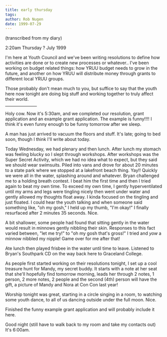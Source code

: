 ```yaml
---
title: early thursday
tags: 
author: Rob Nugen
date: 1999-07-29
---
```


<p class=note>(transcribed from my diary)</p>
<p class=date>2:20am Thursday ? July 1999</p>

<p>I'm here at Youth Council and we've been writing resolutions to define how activities are done or to create new processes or whatever..  I've been working on budget related things: how YRUU budget needs to grow in the future, and another on how YRUU will distribute money through grants to different local YRUU groups.  

<p>Those probably don't mean much to you, but suffice to say that the youth here now tonight are doing big stuff and working together to truly affect their world.

<p><hr align="left" width="20%">

<p>Holy cow.  Now it's 5:30am, and we completed our resolution, grant application and an example grant application.  The example is funny!!!!  I think it's even funny enough to be funny tomorrow after we sleep.

<p>A man has just arrived to vacuum the floors and stuff.  It's late; going to bed soon, though I think I'll write about today.

<p>Today Wednesday, we had plenary and then lunch.  After lunch my stomach was feeling blucky so I slept through workshops.  After workshops was the Super Secret Activity, which we had no idea what to expect, but they said we should wear swimsuits.  Piled into vans and drove for about 20 minutes to a state park where we stopped at a lakefront beach thing.  Yay!!  Quickly we were all in the water, splashing around and whatever.  Bryan challenged me to a holding breath contest.  I beat him the first time and then I tried again to beat my own time.  To exceed my own time, I gently hyperventilated until my arms and legs were tingling nicely then went under water and gently allowed my thoughts float away. I kinda focused on the tingling and just floated.  I could hear the youth talking and when someone said something like, "oh my gosh," I held up my thumb, "I'm okay!"   I finally resurfaced after 2 minutes 35 seconds.  Nice.

<p>A bit shallower, some people had found that sitting gently in the water would result in minnows gently nibbling their skin.  Responses to this fact varied between, "let me try!" to "oh my gosh that's gross!"   I tried and <em>yow</em> a minnow nibbled my nipple!  Game over for me after that!

<p>Ate lunch then played frisbee in the water until time to leave.  Listened to Bryan's Southpark CD on the way back here to Graceland College.

<p>As people first started working on their resolutions tonight, I set up a cool treasure hunt for Mandy, my secret buddy.  It starts with a note at her seat that she'll hopefully find tomorrow morning, leads her through 2 notes, 1 person, 2 more notes, 2 people and the second (4th) person will have the gift, a picture of Mandy and Nora at Con Con last year!

<p>Worship tonight was great, starting in a circle singing in a room, to watching some youth dance, to all of us dancing outside under the full moon.  Nice.

<p>Finished the funny example grant application and will probably include it here.

<p>Good night (still have to walk back to my room and take my contacts out)  It's 6:00am.
